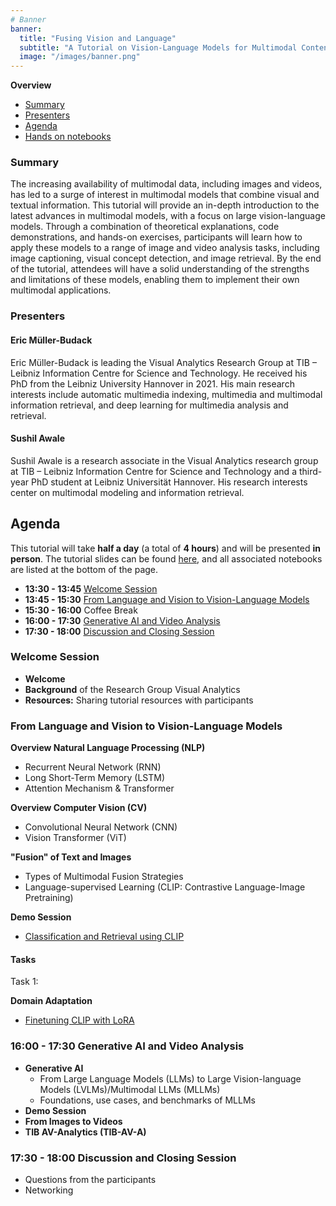 ```yaml
---
# Banner
banner:
  title: "Fusing Vision and Language"
  subtitle: "A Tutorial on Vision-Language Models for Multimodal Content Analysis"
  image: "/images/banner.png"
---
```


**Overview**
- [Summary](#summary)
- [Presenters](#presenters)
- [Agenda](#agenda)
- [Hands on notebooks](#notebooks)

### Summary
The increasing availability of multimodal data, including images and videos, has led to a surge of interest in multimodal models that combine visual and textual information. This tutorial will provide an in-depth introduction to the latest advances in multimodal models, with a focus on large vision-language models. Through a combination of theoretical explanations, code demonstrations, and hands-on exercises, participants will learn how to apply these models to a range of image and video analysis tasks, including image captioning, visual concept detection, and image retrieval. By the end of the tutorial, attendees will have a solid understanding of the strengths and limitations of these models, enabling them to implement their own multimodal applications.

### **Presenters**

#### **Eric Müller-Budack**

Eric Müller-Budack is leading the Visual Analytics Research Group at TIB – Leibniz Information Centre for Science and Technology. He received his PhD from the Leibniz University Hannover in 2021. His main research interests include automatic multimedia indexing, multimedia and multimodal information retrieval, and deep learning for multimedia analysis and retrieval.

#### **Sushil Awale** 

Sushil Awale is a research associate in the Visual Analytics research group at TIB – Leibniz Information Centre for Science and Technology and a third-year PhD student at Leibniz Universität Hannover. His research interests center on multimodal modeling and information retrieval.


## Agenda

This tutorial will take **half a day** (a total of **4 hours**) and will be presented **in person**. The tutorial slides can be found [here](https://docs.google.com/presentation/d/1ATnXBuYWkKQ7Oba0ItJAnU5ex9jbJpTK/edit?usp=sharing&ouid=105794554671820119952&rtpof=true&sd=true), and all associated notebooks are listed at the bottom of the page.

- **13:30 - 13:45** [Welcome Session](#welcome-session)
- **13:45 - 15:30** [From Language and Vision to Vision-Language Models](#From-Language-and-Vision-to-Vision-Language-Models)
- **15:30 - 16:00** Coffee Break
- **16:00 - 17:30** [Generative AI and Video Analysis](Generative-AI-and-Video-Analysis)
- **17:30 - 18:00** [Discussion and Closing Session](Discussion-and-Closing-Session)

### Welcome Session

- **Welcome**  
- **Background** of the Research Group Visual Analytics 
- **Resources:** Sharing tutorial resources with participants  

### From Language and Vision to Vision-Language Models

**Overview Natural Language Processing (NLP)**
- Recurrent Neural Network (RNN)
- Long Short-Term Memory (LSTM)
- Attention Mechanism & Transformer
  
**Overview Computer Vision (CV)**
- Convolutional Neural Network (CNN)
- Vision Transformer (ViT)

**"Fusion" of Text and Images**
- Types of Multimodal Fusion Strategies
- Language-supervised Learning (CLIP: Contrastive Language-Image Pretraining)

**Demo Session**
- [Classification and Retrieval using CLIP](https://colab.research.google.com/drive/1tDwBohNyz0mE7xKAAgScNpJrQEU1rmZc)

#### Tasks

Task 1: 


**Domain Adaptation**
- [Finetuning CLIP with LoRA](https://colab.research.google.com/drive/1HVf9xsvJsoN4_CHxwZxqaAQynYT2L69F)

### 16:00 - 17:30 Generative AI and Video Analysis

- **Generative AI**
    - From Large Language Models (LLMs) to Large Vision-language Models (LVLMs)/Multimodal LLMs (MLLMs)
    - Foundations, use cases, and benchmarks of MLLMs
- **Demo Session**
- **From Images to Videos**
- **TIB AV-Analytics (TIB-AV-A)**

### 17:30 - 18:00 Discussion and Closing Session

- Questions from the participants
- Networking